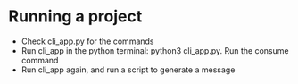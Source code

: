 # Running a project
* Check cli_app.py for the commands
* Run cli_app in the python terminal: python3 cli_app.py. Run the consume command
* Run cli_app again, and run a script to generate a message